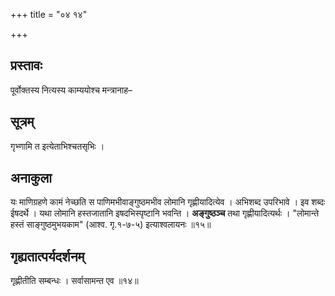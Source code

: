 +++
title = "०४ १४"

+++
## प्रस्तावः
पूर्वोक्तस्य नित्यस्य काम्ययोश्च मन्त्रानाह–

## सूत्रम्
गृभ्णामि त इत्येताभिश्चतसृभिः ।

## अनाकुला
यः माणिग्रहणे कामं नेच्छति स पाणिमभीवाङ्गुष्ठमभीव लोमानि गृह्णीयादित्येव ।
अभिशब्द उपरिभावे ।
इव शब्दः ईषदर्थे ।
यथा लोमानि हस्तजातानि इषदभिस्पृष्टानि भवन्ति ।
**अङ्गुष्ठञ्च** तथा गृह्णीयादित्यर्थः ।
"लोमान्ते हस्तं साङ्गुष्ठमुभयकाम" (आश्व. गृ.१-७-५) इत्याश्वलायनः ॥१५॥

## गृह्यतात्पर्यदर्शनम्
गृह्णीतीति सम्बन्धः ।
सर्वासामन्त एव ॥१४॥
